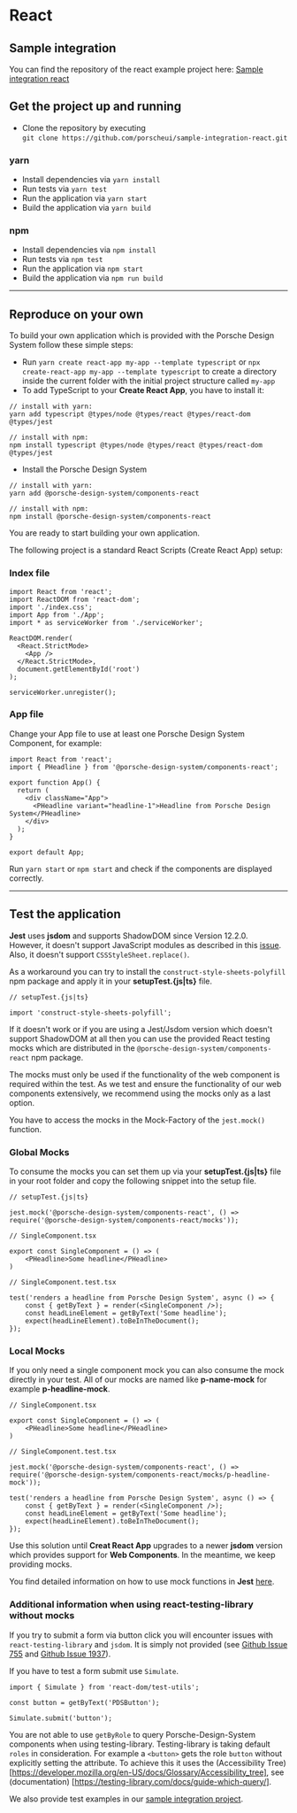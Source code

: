 # React
## Sample integration

You can find the repository of the react example project here: [Sample integration react](https://github.com/porscheui/sample-integration-react.git)

## Get the project up and running
* Clone the repository by executing <br>
`git clone https://github.com/porscheui/sample-integration-react.git`

### yarn
* Install dependencies via `yarn install`
* Run tests via `yarn test`
* Run the application via `yarn start`
* Build the application via `yarn build`

### npm
* Install dependencies via `npm install`
* Run tests via `npm test`
* Run the application via `npm start`
* Build the application via `npm run build`

---

## Reproduce on your own
To build your own application which is provided with the Porsche Design System follow these simple steps:

* Run `yarn create react-app my-app --template typescript` or `npx create-react-app my-app --template typescript` to create a directory inside the current 
folder with the initial project structure called `my-app` 
* To add TypeScript to your **Create React App**, you have to install it:
```
// install with yarn:
yarn add typescript @types/node @types/react @types/react-dom @types/jest

// install with npm:
npm install typescript @types/node @types/react @types/react-dom @types/jest
```
* Install the Porsche Design System  

``` 
// install with yarn:
yarn add @porsche-design-system/components-react

// install with npm:
npm install @porsche-design-system/components-react
```

You are ready to start building your own application.

The following project is a standard React Scripts (Create React App) setup:

### Index file
``` 
import React from 'react';
import ReactDOM from 'react-dom';
import './index.css';
import App from './App';
import * as serviceWorker from './serviceWorker';

ReactDOM.render(
  <React.StrictMode>
    <App />
  </React.StrictMode>,
  document.getElementById('root')
);

serviceWorker.unregister();
``` 

### App file

Change your App file to use at least one Porsche Design System Component, for example:

``` 
import React from 'react';
import { PHeadline } from '@porsche-design-system/components-react';

export function App() {
  return (
    <div className="App">
      <PHeadline variant="headline-1">Headline from Porsche Design System</PHeadline>
    </div>
  );
}

export default App;
```

Run `yarn start` or `npm start` and check if the components are displayed correctly.

---

## Test the application

**Jest** uses **jsdom** and supports ShadowDOM since Version 12.2.0.  
However, it doesn't support JavaScript modules as described in this [issue](https://github.com/jsdom/jsdom/issues/2475).  
Also, it doesn't support `CSSStyleSheet.replace()`.

As a workaround you can try to install the `construct-style-sheets-polyfill` npm package and apply it in your **setupTest.{js|ts}** file.

```tsx
// setupTest.{js|ts}

import 'construct-style-sheets-polyfill';
```

If it doesn't work or if you are using a Jest/Jsdom version which doesn't support ShadowDOM at all then you can
use the provided React testing mocks which are distributed in the `@porsche-design-system/components-react` npm package.

The mocks must only be used if the functionality of the web component is required within the test.
As we test and ensure the functionality of our web components extensively, we recommend using the mocks only as a last option.

You have to access the mocks in the Mock-Factory of the `jest.mock()` function. 

### Global Mocks

To consume the mocks you can set them up via your **setupTest.{js|ts}** file in your root folder and copy the following snippet into the setup file.

```
// setupTest.{js|ts}

jest.mock('@porsche-design-system/components-react', () => require('@porsche-design-system/components-react/mocks'));
```

```
// SingleComponent.tsx

export const SingleComponent = () => (
    <PHeadline>Some headline</PHeadline>
)
```

```
// SingleComponent.test.tsx

test('renders a headline from Porsche Design System', async () => {
    const { getByText } = render(<SingleComponent />);
    const headLineElement = getByText('Some headline');
    expect(headLineElement).toBeInTheDocument();
});
```

### Local Mocks
If you only need a single component mock you can also consume the mock directly in your test. All of our mocks are named like **p-name-mock** for example **p-headline-mock**.

```
// SingleComponent.tsx

export const SingleComponent = () => (
    <PHeadline>Some headline</PHeadline>
)
```

```
// SingleComponent.test.tsx

jest.mock('@porsche-design-system/components-react', () => require('@porsche-design-system/components-react/mocks/p-headline-mock'));

test('renders a headline from Porsche Design System', async () => {
    const { getByText } = render(<SingleComponent />);
    const headLineElement = getByText('Some headline');
    expect(headLineElement).toBeInTheDocument();
});
```

Use this solution until **Creat React App** upgrades to a newer **jsdom** version which provides support for **Web Components**.
In the meantime, we keep providing mocks.
 
You find detailed information on how to use mock functions in **Jest** [here](https://jestjs.io/docs/en/mock-functions.html).

### Additional information when using react-testing-library without mocks

If you try to submit a form via button click you will encounter issues with `react-testing-library` and `jsdom`.
It is simply not provided (see [Github Issue 755](https://github.com/testing-library/react-testing-library/issues/755)
and [Github Issue 1937](https://github.com/jsdom/jsdom/issues/1937)).

If you have to test a form submit use `Simulate`.

```
import { Simulate } from 'react-dom/test-utils';

const button = getByText('PDSButton');

Simulate.submit('button');
```

You are not able to use `getByRole` to query Porsche-Design-System components when using testing-library.
Testing-library is taking default `roles` in consideration. For example  a `<button>` gets the role `button` without explicitly setting the attribute.
To achieve this it uses the (Accessibility Tree)[https://developer.mozilla.org/en-US/docs/Glossary/Accessibility_tree], see (documentation) [https://testing-library.com/docs/guide-which-query/].

   
We also provide test examples in our [sample integration project](https://github.com/porscheui/sample-integration-react/blob/master/src/tests/App.test.tsx).
